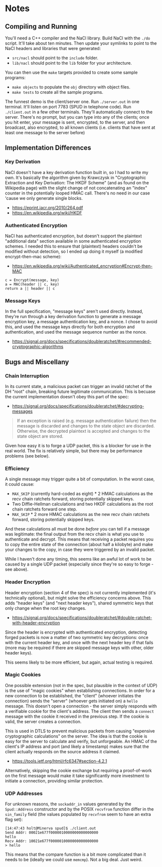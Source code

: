 # Notes

## Compiling and Running

You'll need a C++ compiler and the NaCl library.  Build NaCl with the `./do`
script.  It'll take about ten minutes.  Then update your symlinks to point to
the NaCl headers and libraries that were generated:
 - `src/nacl` should point to the `include` folder.
 - `lib/nacl` should point to the `lib` folder for your architecture.

You can then use the `make` targets provided to create some sample programs:
 - `make objects` to populate the `obj` directory with object files.
 - `make tests` to create all the sample programs.

The funnest demo is the client/server one.  Run `./server.out` in one terminal.
It'll listen on port 7783 (SPUD in telephone code).  Run `./client.out` in a few
other terminals.  They'll automatically connect to the server.  There's no
prompt, but you can type into any of the clients; once you hit enter, your
message is sent, encrypted, to the server, and then broadcast, also encrypted,
to all known clients (i.e. clients that have sent at least one message to the
server before)


## Implementation Differences

### Key Derivation

NaCl doesn't have a key derivation function built in, so I had to write my own.
It's basically the algorithm given by Krawczysk in "Cryptographic Extraction and
Key Derivation: The HKDF Scheme" (and as found on the Wikipedia page) with the
slight change of not concatenating an "index" counter in the potentially looped
HMAC call.  There's no need in our case 'cause we only generate single blocks.
 - https://eprint.iacr.org/2010/264.pdf
 - https://en.wikipedia.org/wiki/HKDF


### Authenticated Encryption

NaCl has authenticated encryption, but doesn't support the plaintext "additional
data" section available in some authenticated encryption schemes.  I needed this
to ensure that (plaintext) headers couldn't be modified without detection, so I
ended up doing it myself (a modified encrypt-then-mac scheme):
 - https://en.wikipedia.org/wiki/Authenticated_encryption#Encrypt-then-MAC

```
c = Encrypt(message, key)
a = MAC(header || c, key)
return a || header || c
```


### Message Keys

In the full specification, "message keys" aren't used directly. Instead, they're
run through a key derivation function to generate a message encryption key, a
message authentication key, and a nonce.  I chose to avoid this, and used the
message keys directly for both encryption and authentication, and used the
message sequence number as the nonce.
 - https://signal.org/docs/specifications/doubleratchet/#recommended-cryptographic-algorithms


## Bugs and Miscellany

### Chain Interruption

In its current state, a malicious packet can trigger an invalid ratchet of the
DH "root" chain, breaking future legitimate communication.  This is becuase the
current implementation doesn't obey this part of the spec:
 - https://signal.org/docs/specifications/doubleratchet/#decrypting-messages

> If an exception is raised (e.g. message authentication failure) then the
> message is discarded and changes to the state object are discarded. Otherwise,
> the decrypted plaintext is accepted and changes to the state object are stored.

Given how easy it is to forge a UDP packet, this is a blocker for use in the
real world.  The fix is relatively simple, but there may be performance problems
(see below).


### Efficiency

A single message may trigger quite a bit of computation.  In the worst case, it
could cause:
 - `MAX_SKIP` (currently hard-coded as eight) * 2 HMAC calculations as the recv
   chain ratchets forward, storing potentially skipped keys.
 - Two Diffie-Hellman calculations and two HKDF calculations as the root chain
   ratchets forward one step.
 - `MAX_SKIP` * 2 more HMAC calculations as the new recv chain ratchets forward,
   storing potentially skipped keys.

And these calculations all must be done _before_ you can tell if a message was
legitimate: the final output from the recv chain is what you use to authenticate
and decrypt.  This means that receiving a packet requires you to copy the entire
state of the connection (about half a kilobyte) and make your changes to the
copy, in case they were triggered by an invalid packet.

While I haven't done any timing, this seems like an awful lot of work to be
caused by a single UDP packet (especially since they're so easy to forge - see
above).


### Header Encryption

Header encryption (section 4 of the spec) is not currently implemented (it's
technically optional), but might solve the efficiency concerns above.  This adds
"header keys" (and "next header keys"), shared symmetric keys that only change
when the root key changes.
 - https://signal.org/docs/specifications/doubleratchet/#double-ratchet-with-header-encryption

Since the header is encrypted with authenticated encryption, detecting forged
packets is now a matter of two symmetric key decryptions: once with the current
header key, and once with the next header key if that fails (more may be
required if there are skipped message keys with other, older header keys).

This seems likely to be more efficient, but again, actual testing is required.


### Magic Cookies

One possible extension (not in the spec, but plausible in the context of UDP) is
the use of "magic cookies" when establishing connections.  In order for a new
connection to be established, the "client" (whoever initiates the connection)
sends the "server" (whoever gets initiated on) a `hello` message.  This doesn't
open a connection - the server simply responds with a verifiable cookie for the
client's address.  The client then sends a `connect` message with the cookie it
received in the previous step.  If the cookie is valid, the server creates a
connection.

This is used in DTLS to prevent malicious packets from causing "expensive
cryptographic calculations" on the server.  The idea is that the cookie is easy
for the server to calculate and verify, but unforgeable. An HMAC of the client's
IP address and port (and likely a timestamp) makes sure that the client actually
responds on the source address it claimed.
 - https://tools.ietf.org/html/rfc6347#section-4.2.1

Alternatively, skipping the cookie exchange but requiring a proof-of-work on the
first message would make it take significantly more investment to initiate a
connection, providing similar protection.


### UDP Addresses

For unknown reasons, the `sockaddr_in` values generated by the `Spud::Address`
constructor and by the POSIX `recvfrom` function differ in the `sin_family`
field (the values populated by `recvfrom` seem to have an extra flag set):

```
[14:47:43 holt@Minerva spud]$ ./client.out
Send Addr: 00021e677f0000010000000000000000
hello
Recv Addr: 10021e677f0000010000000000000000
> hello
```

This means that the compare function is a bit more complicated than it needs to
be (ideally we could use `memcmp`).  Not a big deal.  Just weird.

